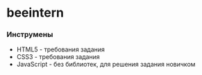 # beeintern

### Инструмены
- HTML5 - требования задания
- CSS3 - требования задания
- JavaScript - без библиотек, для решения задания новичком
